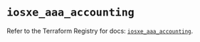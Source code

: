 # `iosxe_aaa_accounting`

Refer to the Terraform Registry for docs: [`iosxe_aaa_accounting`](https://registry.terraform.io/providers/ciscodevnet/iosxe/0.9.3/docs/resources/aaa_accounting).

